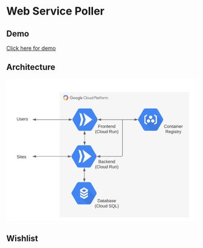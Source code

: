 # Web Service Poller

## Demo

[Click here for demo](https://frontend-7gfnechdsa-uc.a.run.app/)

## Architecture

![Architecture Diagram](readme-images/GCPArchitechture.png)

## Wishlist
